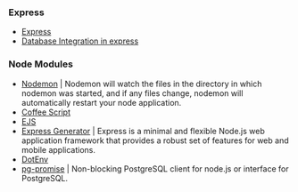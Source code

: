 ### Express
- [Express](http://expressjs.com/en/api.html)
- [Database Integration in express](https://expressjs.com/en/guide/database-integration.html#postgresql)


### Node Modules
- [Nodemon](https://www.npmjs.com/package/nodemon) | Nodemon will watch the files in the directory in which nodemon was started, and if any files change, nodemon will automatically restart your node application.
- [Coffee Script](http://coffeescript.org/)
- [EJS](https://www.npmjs.com/package/ejs)
- [Express Generator](https://expressjs.com/en/starter/generator.html) | Express is a minimal and flexible Node.js web application framework that provides a robust set of features for web and mobile applications. 
- [DotEnv](https://www.npmjs.com/package/dotenv-extended) 
- [pg-promise](https://www.npmjs.com/package/pg-promise) | Non-blocking PostgreSQL client for node.js or interface for PostgreSQL.


